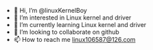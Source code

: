 - 👋 Hi, I’m @linuxKernelBoy
- 👀 I’m interested in Linux kernel and driver
- 🌱 I’m currently learning Linux kernel and driver
- 💞️ I’m looking to collaborate on github
- 📫 How to reach me linux106587@126.com

<!---
linuxKernelBoy/linuxKernelBoy is a ✨ special ✨ repository because its `README.md` (this file) appears on your GitHub profile.
You can click the Preview link to take a look at your changes.
--->
